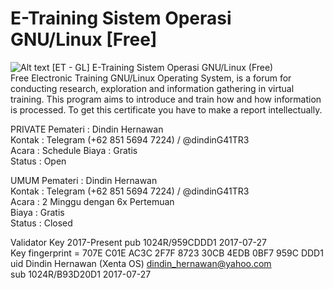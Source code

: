 # E-Training Sistem Operasi GNU/Linux [Free]
![Alt text](https://www.hacktracklinux.org/assets/img/training-hacktrack.png "training-hacktrack")
[ET - GL] E-Training Sistem Operasi GNU/Linux (Free)  
Free Electronic Training GNU/Linux Operating System, is a forum for conducting research, exploration and information gathering in virtual training. This program aims to introduce and train how and how information is processed. To get this certificate you have to make a report intellectually.  

PRIVATE
Pemateri  : Dindin Hernawan  
Kontak    : Telegram (+62 851 5694 7224) / @dindinG41TR3  
Acara     : Schedule
Biaya     : Gratis  
Status    : Open

UMUM
Pemateri  : Dindin Hernawan  
Kontak    : Telegram (+62 851 5694 7224) / @dindinG41TR3  
Acara     : 2 Minggu dengan 6x Pertemuan  
Biaya     : Gratis  
Status    : Closed

Validator Key 2017-Present
pub   1024R/959CDDD1 2017-07-27  
      Key fingerprint = 707E C01E AC3C 2F7F 8723  30CB 4EDB 0BF7 959C DDD1  
uid                  Dindin Hernawan (Xenta OS) <dindin_hernawan@yahoo.com>  
sub   1024R/B93D20D1 2017-07-27 

